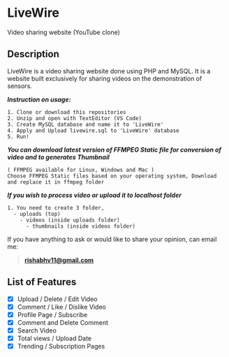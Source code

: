 # LiveWire
Video sharing website (YouTube clone)


## Description
LiveWire is a video sharing website done using PHP and MySQL. It is a website built exclusively for sharing videos on the demonstration of sensors.



***Instruction on usage:***
````
1. Clone or download this repositories
2. Unzip and open with TextEditor (VS Code)
3. Create MySQL database and name it to 'LiveWire'
4. Apply and Upload livewire.sql to 'LiveWire' database
5. Run!
````

***You can download latest version of FFMPEG Static file for conversion of video and to generates Thumbnail***
````
( FFMPEG available for Linux, Windows and Mac )
Choose FFMPEG Static files based on your operating system, Download and replace it in ffmpeg folder
````

***If you wish to process video or upload it to localhost folder***
````
1. You need to create 3 folder,
  - uploads (top)
    - videos (inside uploads folder)
      - thumbnails (inside videos folder)
````

If you have anything to ask or would like to share your opinion, can email me:
> **rishabhv11@gmail.com**

## List of Features
- [x] Upload / Delete / Edit Video
- [x] Comment / Like / Dislike Video
- [x] Profile Page / Subscribe
- [x] Comment and Delete Comment
- [x] Search Video
- [x] Total views / Upload Date
- [x] Trending / Subscription Pages

